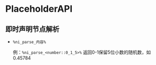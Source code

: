 # PlaceholderAPI

## 即时声明节点解析

* `%ni_parse_内容%`

    例：`%ni_parse_<number::0_1_5>%` 返回0-1保留5位小数的随机数，如0.45784
